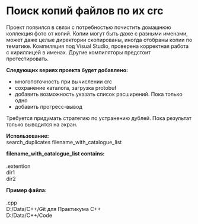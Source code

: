 # Поиск копий файлов по их crc
Проект появился в связи с потребностью почистить домашнюю коллекция фото от копий.
Копии могут быть даже с разными именами, может даже целые директории скопированы, иногда отобраны копии по тематике.
Компиляция под Visual Studio, проверена корректная работа с кириллицей в именах.
Другие компиляторы предстоит протестировать.

**Следующих вериях проекта будет добавлено:**
- многопоточность при вычислении crc
- сохранение каталога, загрузка protobuf
- добавить возможность указать список расширений. Пока только одно
- добавить прогресс-вывод

Требуется придумать стратегию по устранению дублей. Пока результат только выводится на экран.

**Использование:**\
search_duplicates filename_with_catalogue_list

**filename_with_catalogue_list contains:**\
\
.extention\
dir1\
dir2

**Пример файла:**\
\
.cpp\
D:/Data/C++/Git для Практикума С++\
D:/Data/C++/Code
